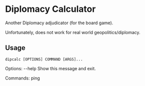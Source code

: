 # Diplomacy Calculator
Another Diplomacy adjudicator (for the board game).

Unfortunately, does not work for real world geopolitics/diplomacy.

## Usage
```dipcalc [OPTIONS] COMMAND [ARGS]...```

Options:
  --help  Show this message and exit.

Commands:
  ping
